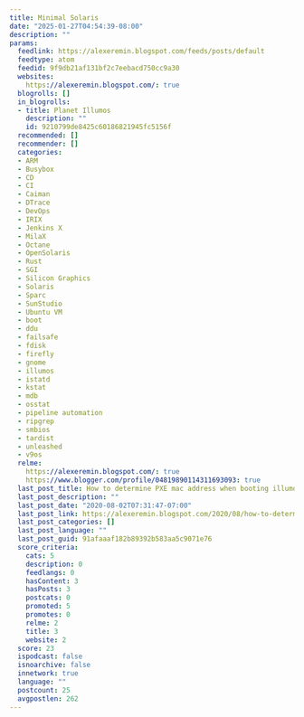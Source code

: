 ```yaml
---
title: Minimal Solaris
date: "2025-01-27T04:54:39-08:00"
description: ""
params:
  feedlink: https://alexeremin.blogspot.com/feeds/posts/default
  feedtype: atom
  feedid: 9f9db21af131bf2c7eebacd750cc9a30
  websites:
    https://alexeremin.blogspot.com/: true
  blogrolls: []
  in_blogrolls:
  - title: Planet Illumos
    description: ""
    id: 9210799de8425c60186821945fc5156f
  recommended: []
  recommender: []
  categories:
  - ARM
  - Busybox
  - CD
  - CI
  - Caiman
  - DTrace
  - DevOps
  - IRIX
  - Jenkins X
  - MilaX
  - Octane
  - OpenSolaris
  - Rust
  - SGI
  - Silicon Graphics
  - Solaris
  - Sparc
  - SunStudio
  - Ubuntu VM
  - boot
  - ddu
  - failsafe
  - fdisk
  - firefly
  - gnome
  - illumos
  - istatd
  - kstat
  - mdb
  - osstat
  - pipeline automation
  - ripgrep
  - smbios
  - tardist
  - unleashed
  - v9os
  relme:
    https://alexeremin.blogspot.com/: true
    https://www.blogger.com/profile/04819890114311693093: true
  last_post_title: How to determine PXE mac address when booting illumos via PXELinux/iPXE
  last_post_description: ""
  last_post_date: "2020-08-02T07:31:47-07:00"
  last_post_link: https://alexeremin.blogspot.com/2020/08/how-to-determine-pxe-mac-address-when.html
  last_post_categories: []
  last_post_language: ""
  last_post_guid: 91afaaaf182b89392b583aa5c9071e76
  score_criteria:
    cats: 5
    description: 0
    feedlangs: 0
    hasContent: 3
    hasPosts: 3
    postcats: 0
    promoted: 5
    promotes: 0
    relme: 2
    title: 3
    website: 2
  score: 23
  ispodcast: false
  isnoarchive: false
  innetwork: true
  language: ""
  postcount: 25
  avgpostlen: 262
---
```

